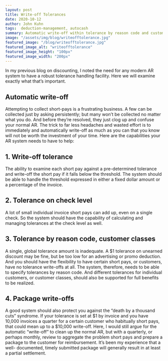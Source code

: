 ```yaml
---
layout: post
title: Write-off Tolerances
date: 2020-10-12
author: John Kuhn
tags:  deduction-management, autocash
summary: Automatic write-off within tolerance by reason code and customer class
image: "/assets/img/blog/writeofftolerance.jpg"
featured_image: "/blog/writeofftolerance.jpg"
featured_image_alt: "writeofftolerance"
featured_image_height: "100px"
featured_image_width: "200px"
---
```


In my previous blog on discounting, I noted the need for any modern AR system to have a robust tolerance handling facility.  Here we will examine exactly what that’s important. 

## Automatic write-off

Attempting to collect short-pays is a frustrating business.  A few can be collected just by asking persistently; but many won’t be collected no matter what you do.  And before they’re resolved, they just clog up and confuse your normal AR.  The trick to far less headaches and wasted effort is to immediately and automatically write-off as much as you can that you know will not be worth the investment of your time.  Here are the capabilities your AR system needs to have to help: 

## 1. Write-off tolerance

The ability to examine each short pay against a pre-determined tolerance and write-off the short pay if it falls below the threshold.  The system should be able to handle the threshold expressed in either a fixed dollar amount or a percentage of the invoice.

## 2. Tolerance on check level

A lot of small individual invoice short pays can add up, even on a single check.  So the system should have the capability of calculating and managing tolerances at the check level as well.

## 3. Tolerance by reason code, customer classes

A single, global tolerance amount is inadequate.  A $1 tolerance on unearned discount may be fine, but be too low for an advertising or promo deduction.  And you should have the flexibility to have certain short pays, or customers, have no tolerance write-offs at all.  The system, therefore, needs to be able to specify tolerances by reason code.  And different tolerances for individual customers, or customer classes, should also be supported for full benefits to be realized.

## 4. Package write-offs

A good system should also protect you against the “death by a thousand cuts” syndrome.  If your tolerance is set at $1 by invoice and you have 10,000 invoices a quarter for a certain customer who habitually short pays, that could mean up to a $10,000 write-off.  Here, I would still argue for the automatic “write-off” to clean up the normal AR, but with a quarterly, or perhaps monthly, review to aggregate the problem short pays and prepare a package to the customer for reimbursement.  It’s been my experience that a well- documented, timely submitted package will generally result in at least a partial settlement.